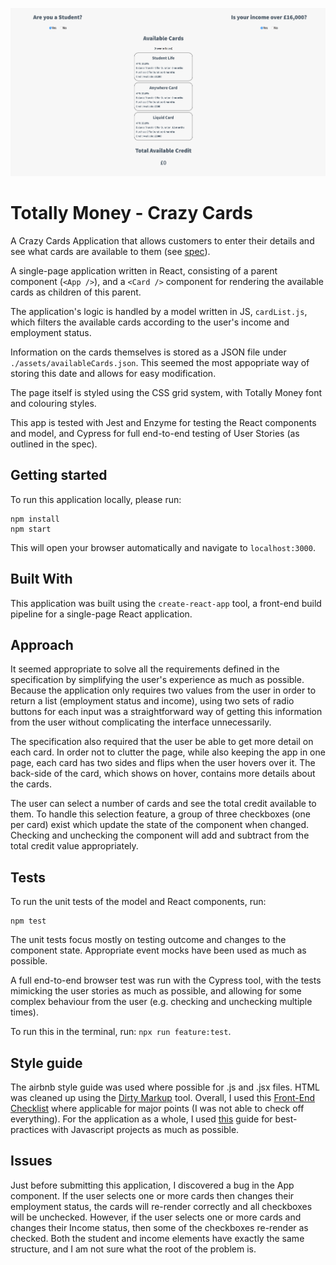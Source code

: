 ![Image](./totally-money.png?raw=true)

# Totally Money - Crazy Cards

A Crazy Cards Application that allows customers to enter their details and see what cards are available to them (see [spec](https://www.totallymoney.com/content/candidate-test.html)).

A single-page application written in React, consisting of a parent component (`<App />`), and a  `<Card />` component for rendering the available cards as children of this parent.

The application's logic is handled by a model written in JS, `cardList.js`, which filters the available cards according to the user's income and employment status.

Information on the cards themselves is stored as a JSON file under `./assets/availableCards.json`. This seemed the most appopriate way of storing this date and allows for easy modification. 

The page itself is styled using the CSS grid system, with Totally Money font and colouring styles.

This app is tested with Jest and Enzyme for testing the React components and model, and Cypress for full end-to-end testing of User Stories (as outlined in the spec).

## Getting started

To run this application locally, please run:

```shell
npm install
npm start
```

This will open your browser automatically and navigate to `localhost:3000`.

## Built With

This application was built using the `create-react-app` tool, a front-end build pipeline for a single-page React application.

## Approach

It seemed appropriate to solve all the requirements defined in the specification by simplifying the user's experience as much as possible. Because the application only requires two values from the user in order to return a list (employment status and income), using two sets of radio buttons for each input was a straightforward way of getting this information from the user without complicating the interface unnecessarily. 

The specification also required that the user be able to get more detail on each card. In order not to clutter the page, while also keeping the app in one page, each card has two sides and flips when the user hovers over it. The back-side of the card, which shows on hover, contains more details about the cards.

The user can select a number of cards and see the total credit available to them. To handle this selection feature, a group of three checkboxes (one per card) exist which update the state of the component when changed. Checking and unchecking the component will add and subtract from the total credit value appropriately.

## Tests
To run the unit tests of the model and React components, run: 

```shell
npm test
```
The unit tests focus mostly on testing outcome and changes to the component state. Appropriate event mocks have been used as much as possible.

A full end-to-end browser test was run with the Cypress tool, with the tests mimicking the user stories as much as possible, and allowing for some complex behaviour from the user (e.g. checking and unchecking multiple times).

To run this in the terminal, run: `npx run feature:test`.

## Style guide

The airbnb style guide was used where possible for .js and .jsx files. HTML was cleaned up using the [Dirty Markup](https://www.10bestdesign.com/dirtymarkup/) tool. Overall, I used this [Front-End Checklist](https://github.com/thedaviddias/Front-End-Checklist) where applicable for major points (I was not able to check off everything). For the application as a whole, I used [this](https://github.com/elsewhencode/project-guidelines) guide for best-practices with Javascript projects as much as possible. 

## Issues

Just before submitting this application, I discovered a bug in the App component. If the user selects one or more cards then changes their employment status, the cards will re-render correctly and all checkboxes will be unchecked. However, if the user selects one or more cards and changes their Income status, then some of the checkboxes re-render as checked. Both the student and income elements have exactly the same structure, and I am not sure what the root of the problem is. 
